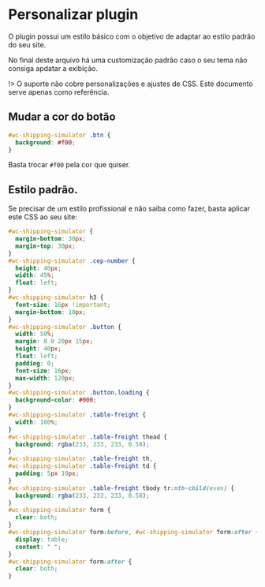 # Personalizar plugin

O plugin possui um estilo básico com o objetivo de adaptar ao estilo padrão do seu site.

No final deste arquivo há uma customização padrão caso o seu tema não consiga apdatar a exibição.

!> O suporte não cobre personalizações e ajustes de CSS. Este documento serve apenas como referência.

## Mudar a cor do botão

```css
#wc-shipping-simulator .btn {
  background: #f00;
}
```

Basta trocar `#f00` pela cor que quiser.



## Estilo padrão.

Se precisar de um estilo profissional e não saiba como fazer, basta aplicar este CSS ao seu site:

```css
#wc-shipping-simulator {
  margin-bottom: 30px;
  margin-top: 30px;
}
#wc-shipping-simulator .cep-number {
  height: 40px;
  width: 45%;
  float: left;
}
#wc-shipping-simulator h3 {
  font-size: 16px !important;
  margin-bottom: 10px;
}
#wc-shipping-simulator .button {
  width: 50%;
  margin: 0 0 20px 15px;
  height: 40px;
  float: left;
  padding: 0;
  font-size: 16px;
  max-width: 120px;
}
#wc-shipping-simulator .button.loading {
  background-color: #000;
}
#wc-shipping-simulator .table-freight {
  width: 100%;
}
#wc-shipping-simulator .table-freight thead {
  background: rgba(233, 233, 233, 0.58);
}
#wc-shipping-simulator .table-freight th,
#wc-shipping-simulator .table-freight td {
  padding: 5px 10px;
}
#wc-shipping-simulator .table-freight tbody tr:nth-child(even) {
  background: rgba(233, 233, 233, 0.58);
}
#wc-shipping-simulator form {
  clear: both;
}
#wc-shipping-simulator form:before, #wc-shipping-simulator form:after {
  display: table;
  content: " ";
}
#wc-shipping-simulator form:after {
  clear: both;
}
```
